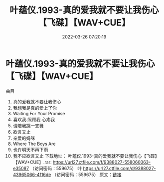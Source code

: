 ﻿---
title: 叶蕴仪.1993-真的爱我就不要让我伤心【飞碟】【WAV+CUE】
date: 2022-03-26 07:20:19
categories: WAV车载音乐、镜像
tags: 华语中文
---
# 叶蕴仪.1993-真的爱我就不要让我伤心【飞碟】【WAV+CUE】

曲目
1. 真的爱我就不要让我伤心
2. 我想我是真的爱上了你
3. Waiting For Your Promise
4. 喜欢我.照顾我.心疼我
5. 请陪我跳一支舞
6. 欲言又止
7. 亲爱的妈咪
8. Where The Boys Are
9. 也许明天不再下雨
10. 我不应欲言又止
下载地址：
叶蕴仪.1993-真的爱我就不要让我伤心【飞碟】【WAV+CUE】.rar: https://url27.ctfile.com/f/9388027-558060363-e35087
（访问密码：559675）
叶
https://url27.ctfile.com/d/9388027-43965066-4f16de
（访问密码：559675）
原文：[链接](https://blog.sina.com.cn/s/blog_1647c7e7601030wdi.html)